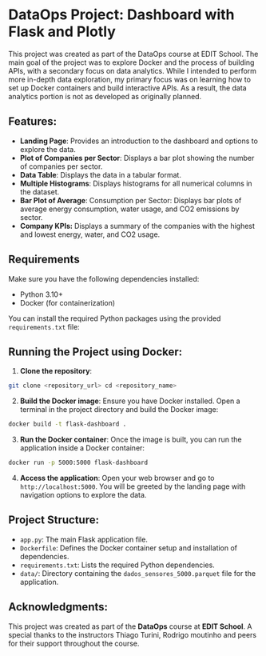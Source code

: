 # DataOps Project: Dashboard with Flask and Plotly

This project was created as part of the DataOps course at EDIT School. The main goal of the project was to explore Docker and the process of building APIs, with a secondary focus on data analytics. While I intended to perform more in-depth data exploration, my primary focus was on learning how to set up Docker containers and build interactive APIs. As a result, the data analytics portion is not as developed as originally planned.

## Features:
- **Landing Page**: Provides an introduction to the dashboard and options to explore the data.
- **Plot of Companies per Sector**: Displays a bar plot showing the number of companies per sector.
- **Data Table**: Displays the data in a tabular format.
- **Multiple Histograms**: Displays histograms for all numerical columns in the dataset.
- **Bar Plot of Average**: Consumption per Sector: Displays bar plots of average energy consumption, water usage, and CO2 emissions by sector.
- **Company KPIs:** Displays a summary of the companies with the highest and lowest energy, water, and CO2 usage.

## Requirements
Make sure you have the following dependencies installed:
- Python 3.10+
- Docker (for containerization)

You can install the required Python packages using the provided `requirements.txt` file:


## Running the Project using Docker:

1. **Clone the repository**:
```bash
git clone <repository_url> cd <repository_name>
```
2. **Build the Docker image**:
Ensure you have Docker installed. Open a terminal in the project directory and build the Docker image:
```bash
docker build -t flask-dashboard .
```
3. **Run the Docker container**:
Once the image is built, you can run the application inside a Docker container:
```bash
docker run -p 5000:5000 flask-dashboard
```

4. **Access the application**:
Open your web browser and go to `http://localhost:5000`. You will be greeted by the landing page with navigation options to explore the data.

## Project Structure:
- `app.py`: The main Flask application file.
- `Dockerfile`: Defines the Docker container setup and installation of dependencies.
- `requirements.txt`: Lists the required Python dependencies.
- `data/`: Directory containing the `dados_sensores_5000.parquet` file for the application.

## Acknowledgments:
This project was created as part of the **DataOps** course at **EDIT School**. A special thanks to the instructors Thiago Turini, Rodrigo moutinho and peers for their support throughout the course.

